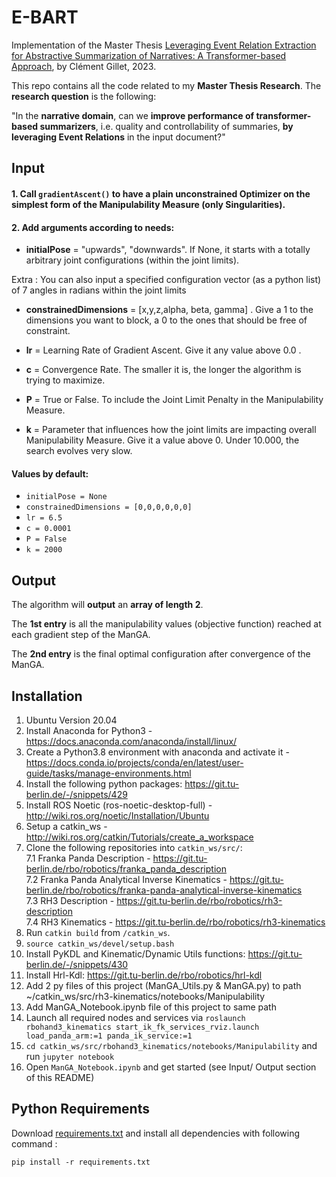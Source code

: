 # E-BART

Implementation of the Master Thesis [Leveraging Event Relation Extraction for Abstractive Summarization of Narratives: A Transformer-based Approach](https://drive.google.com/file/d/10BZcmVW58vcf13cZb0YOeEtXjysA3_Wk/view?usp=sharing), by Clément Gillet, 2023.

This repo contains all the code related to my **Master Thesis Research**. The **research question** is the following: 

"In the **narrative domain**, can we **improve performance of transformer-based summarizers**, i.e. quality and controllability of summaries, **by leveraging Event Relations** in the input document?"

## Input 

#### 1. Call `gradientAscent()` to have a plain unconstrained Optimizer on the simplest form of the Manipulability Measure (only Singularities).
#### 2. Add arguments according to needs:
- **initialPose** = "upwards", "downwards". If None, it starts with a totally arbitrary joint configurations (within the joint limits).

Extra : You can also input a specified configuration vector (as a python list) of 7 angles in radians within the joint limits

- **constrainedDimensions** = [x,y,z,alpha, beta, gamma] . Give a 1 to the dimensions you want to block, a 0 to the ones that should be free of constraint.

- **lr** = Learning Rate of Gradient Ascent. Give it any value above 0.0 .

- **c** = Convergence Rate. The smaller it is, the longer the algorithm is trying to maximize.

- **P** = True or False. To include the Joint Limit Penalty in the Manipulability Measure.

- **k** = Parameter that influences how the joint limits are impacting overall Manipulability Measure. Give it a value above 0. Under 10.000, the search evolves very slow.


#### Values by default:
- `initialPose = None`
- `constrainedDimensions = [0,0,0,0,0,0]`
- `lr = 6.5` 
- `c = 0.0001` 
- `P = False` 
- `k = 2000`
## Output

The algorithm will **output** an **array of length 2**. 

The **1st entry** is all the manipulability values (objective function) reached at each gradient step of the ManGA. 

The **2nd entry** is the final optimal configuration after convergence of the ManGA.
## Installation

1. Ubuntu Version 20.04
2. Install Anaconda for Python3 - https://docs.anaconda.com/anaconda/install/linux/
3. Create a Python3.8 environment with anaconda and activate it - https://docs.conda.io/projects/conda/en/latest/user-guide/tasks/manage-environments.html
4. Install the following python packages: https://git.tu-berlin.de/-/snippets/429
5. Install ROS Noetic (ros-noetic-desktop-full) - http://wiki.ros.org/noetic/Installation/Ubuntu
6. Setup a catkin_ws - http://wiki.ros.org/catkin/Tutorials/create_a_workspace
7. Clone the following repositories into `catkin_ws/src/`:  
    7.1 Franka Panda Description - https://git.tu-berlin.de/rbo/robotics/franka_panda_description  
    7.2 Franka Panda Analytical Inverse Kinematics - https://git.tu-berlin.de/rbo/robotics/franka-panda-analytical-inverse-kinematics  
    7.3 RH3 Description - https://git.tu-berlin.de/rbo/robotics/rh3-description  
    7.4 RH3 Kinematics - https://git.tu-berlin.de/rbo/robotics/rh3-kinematics  
8. Run `catkin build` from `/catkin_ws`.
9. `source catkin_ws/devel/setup.bash`
10. Install PyKDL and Kinematic/Dynamic Utils functions: https://git.tu-berlin.de/-/snippets/430
11. Install Hrl-Kdl: https://git.tu-berlin.de/rbo/robotics/hrl-kdl
12. Add 2 py files of this project (ManGA_Utils.py & ManGA.py) to path ~/catkin_ws/src/rh3-kinematics/notebooks/Manipulability
13. Add ManGA_Notebook.ipynb file of this project to same path
14. Launch all required nodes and services via `roslaunch rbohand3_kinematics start_ik_fk_services_rviz.launch load_panda_arm:=1 panda_ik_service:=1`
15. `cd catkin_ws/src/rbohand3_kinematics/notebooks/Manipulability` and run `jupyter notebook`
16. Open `ManGA_Notebook.ipynb` and get started (see Input/ Output section of this README)

## Python Requirements

Download [requirements.txt](https://drive.google.com/file/d/1LYowcSEg1Nsuoy7ln9x8Vz_yrIB9VRpd/view?usp=sharing) and install all dependencies with following command : 

    pip install -r requirements.txt

